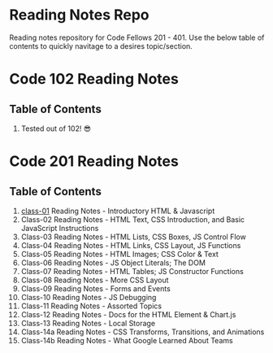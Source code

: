 # Reading Notes Repo
Reading notes repository for Code Fellows 201 - 401. Use the below table of contents to quickly navitage to a desires topic/section. 

# Code 102 Reading Notes
## Table of Contents
1. Tested out of 102! 😎

# Code 201 Reading Notes
## Table of Contents
1. [class-01](class-reading/class-01.md) Reading Notes - Introductory HTML & Javascript
2. Class-02 Reading Notes - HTML Text, CSS Introduction, and Basic JavaScript Instructions
3. Class-03 Reading Notes - HTML Lists, CSS Boxes, JS Control Flow
4. Class-04 Reading Notes - HTML Links, CSS Layout, JS Functions
5. Class-05 Reading Notes - HTML Images; CSS Color & Text
6. Class-06 Reading Notes - JS Object Literals; The DOM
7. Class-07 Reading Notes - HTML Tables; JS Constructor Functions
8. Class-08 Reading Notes - More CSS Layout
9. Class-09 Reading Notes - Forms and Events
10. Class-10 Reading Notes - JS Debugging
11. Class-11 Reading Notes - Assorted Topics
12. Class-12 Reading Notes - Docs for the HTML <canvas> Element & Chart.js
13. Class-13 Reading Notes - Local Storage
14. Class-14a Reading Notes - CSS Transforms, Transitions, and Animations
14. Class-14b Reading Notes -  What Google Learned About Teams



